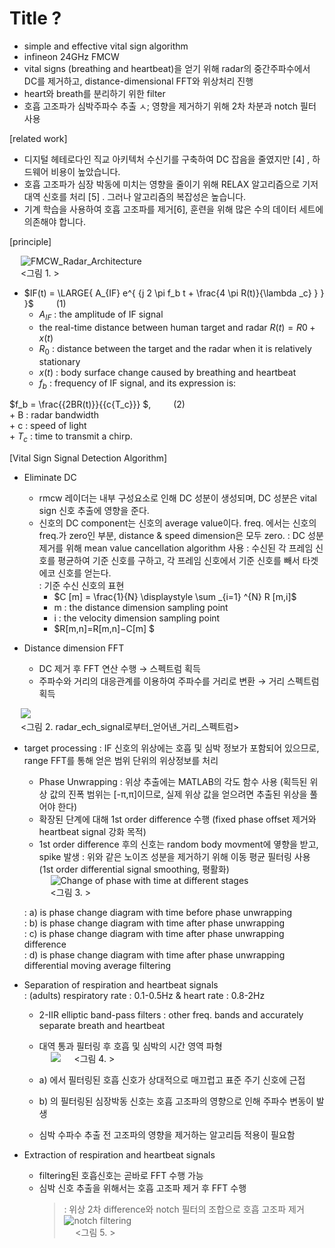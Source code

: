 # Title ?


- simple and effective vital sign algorithm
- infineon 24GHz FMCW
- vital signs (breathing and heartbeat)을 얻기 위해 radar의 중간주파수에서 DC를 제거하고, distance-dimensional FFT와 위상처리 진행
- heart와 breath를 분리하기 위한 filter
- 호흡 고조파가 심박주파수 추출 ㅅ; 영향을 제거하기 위해 2차 차분과 notch 필터 사용

[related work] 
- 디지털 헤테로다인 직교 아키텍처 수신기를 구축하여 DC 잡음을 줄였지만 [4] , 하드웨어 비용이 높았습니다. 
- 호흡 고조파가 심장 박동에 미치는 영향을 줄이기 위해 RELAX 알고리즘으로 기저대역 신호를 처리 [5] . 그러나 알고리즘의 복잡성은 높습니다. 
- 기계 학습을 사용하여 호흡 고조파를 제거[6], 훈련을 위해 많은 수의 데이터 세트에 의존해야 합니다.

[principle]  

&emsp; ![FMCW_Radar_Architecture](https://ieeexplore.ieee.org/mediastore_new/IEEE/content/media/10275796/10276388/10277450/liu1-p3-liu-small.gif)  
&emsp; <그림 1. >

- $IF(t) = \LARGE{ A_{IF} e^{ {j 2 \pi f_b t + \frac{4 \pi R(t)}{\lambda _c} } } }$ &emsp;&emsp; $(1)$    
	+ $A_{IF}$ : the amplitude of IF signal 
	+ the real-time distance between human target and radar $R(t) =R0 + x(t)$ 
	+ $R_0$ : distance between the target and the radar when it is relatively stationary  
	+ $x(t)$ : body surface change caused by breathing and heartbeat  
	+ $f_b$ : frequency of IF signal, and its expression is:  

$f_b = \frac{{2BR(t)}}{{c{T_c}}} $, &emsp;&emsp; $(2)$  
	+ B : radar bandwidth  
	+ c : speed of light  
	+ $T_c$ : time to transmit a chirp.  

[Vital Sign Signal Detection Algorithm]
- Eliminate DC
  - rmcw 레이더는 내부 구성요소로 인해 DC 성분이 생성되며, DC 성분은 vital sign 신호 추출에 영향을 준다.
  - 신호의 DC component는 신호의 average value이다. freq. 에서는 신호의 freq.가 zero인 부분, distance & speed dimension은 모두 zero.
  : DC 성분 제거를 위해 mean value cancellation algorithm 사용
  : 수신된 각 프레임 신호를 평균하여 기준 신호를 구하고, 각 프레임 신호에서 기준 신호를 빼서 타겟 에코 신호를 얻는다.  
  : 기준 수신 신호의 표현  
	+ $C [m] = \frac{1}{N} \displaystyle \sum _{i=1} ^{N} R [m,i]$  
	+ m : the distance dimension sampling point  
	+ i : the velocity dimension sampling point  
	+ $R[m,n]=R[m,n]−C[m] $  

- Distance dimension FFT
  - DC 제거 후 FFT 연산 수행 → 스펙트럼 획득
  - 주파수와 거리의 대응관계를 이용하여 주파수를 거리로 변환 → 거리 스펙트럼 획득  

&emsp; ![]( https://ieeexplore.ieee.org/mediastore_new/IEEE/content/media/10275796/10276388/10277450/liu2-p3-liu-small.gif)  
&emsp; <그림 2. radar_ech_signal로부터_얻어낸_거리_스펙트럼>

- target processing
  : IF 신호의 위상에는 호흡 및 심박 정보가 포함되어 있으므로, range FFT를 통해 얻은 범위 단위의 위상정보를 처리
	+ Phase Unwrapping
	  : 위상 추출에는 MATLAB의 각도 함수 사용 
	  (획득된 위상 값의 진폭 범위는 [-π,π]이므로, 실제 위상 값을 얻으려면 추출된 위상을 풀어야 한다)
	+ 확장된 단계에 대해 1st order difference 수행
	  (fixed phase offset 제거와 heartbeat signal 강화 목적)
	+ 1st order difference 후의 신호는 random body movment에 옇향을 받고, spike 발생
	  : 위와 같은 노이즈 성분을 제거하기 위해 이동 평균 필터링 사용
	  (1st order differential signal smoothing, 평활화)  
&emsp; ![Change of phase with time at different stages](https://ieeexplore.ieee.org/mediastore_new/IEEE/content/media/10275796/10276388/10277450/liu3-p3-liu-small.gif)  
&emsp; <그림 3. >

	: a) is phase change diagram with time before phase unwrapping  
	: b) is phase change diagram with time after phase unwrapping  
	: c) is phase change diagram with time after phase unwrapping difference  
	: d) is phase change diagram with time after phase unwrapping differential moving average filtering  

- Separation of respiration and heartbeat signals  
  : (adults) respiratory rate : 0.1-0.5Hz & heart rate : 0.8-2Hz  
	+ 2-IIR elliptic band-pass filters : other freq. bands and accurately separate breath and heartbeat  
	+ 대역 통과 필터링 후 호흡 및 심박의 시간 영역 파형  
&emsp; ![](https://ieeexplore.ieee.org/mediastore_new/IEEE/content/media/10275796/10276388/10277450/liu4-p3-liu-small.gif)
&emsp; <그림 4. >

     + a) 에서 필터링된 호흡 신호가 상대적으로 매끄럽고 표준 주기 신호에 근접  
     + b) 의 필터링된 심장박동 신호는 호흡 고조파의 영향으로 인해 주파수 변동이 발생  
     + 심박 수파수 추출 전 고조파의 영향을 제거하는 알고리듬 적용이 필요함  

- Extraction of respiration and heartbeat signals  
     + filtering된 호흡신호는 곧바로 FFT 수행 가능  
     + 심박 신호 추출을 위해서는 호흡 고조파 제거 후 FFT 수행
       > : 위상 2차 difference와 notch 필터의 조합으로 호흡 고조파 제거  
![notch filtering](https://ieeexplore.ieee.org/mediastore_new/IEEE/content/media/10275796/10276388/10277450/liu5-p3-liu-small.gif)  
&emsp; <그림 5. >

